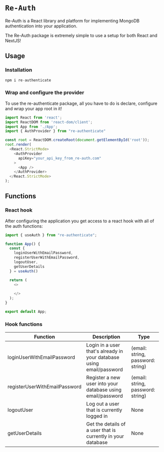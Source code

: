 # `Re-Auth`

Re-Auth is a React library and platform for implementing MongoDB authentication into your application.

The Re-Auth package is extremely simple to use a setup for both React and NextJS!

## Usage

### Installation

```js
npm i re-authenticate
```

### Wrap and configure the provider

To use the re-authenticate package, all you have to do is declare, configure and wrap your app root in it!

```js
import React from 'react';
import ReactDOM from 'react-dom/client';
import App from './App';
import { AuthProvider } from "re-authenticate"

const root = ReactDOM.createRoot(document.getElementById('root'));
root.render(
  <React.StrictMode>
    <AuthProvider
      apiKey="your_api_key_from_re-auth.com"
    >
      <App />
    </AuthProvider>
  </React.StrictMode>
);
```

## Functions

### React hook

After configuring the application you get access to a react hook with all of the auth functions:

```js
import { useAuth } from "re-authenticate";

function App() {
  const { 
    loginUserWithEmailPassword, 
    registerUserWithEmailPassword,
    logoutUser, 
    getUserDetails 
  } = useAuth()

  return (
    <>
      
    </>
  );
}

export default App;
```

### Hook functions

| Function | Description | Type |
| ----- | ----- | ----- |
| loginUserWithEmailPassword | Login in a user that's already in your database using email/password | (email: string, password: string) |
| registerUserWithEmailPassword | Register a new user into your database using email/password | (email: string, password: string) |
| logoutUser | Log out a user that is currently logged in | None |
| getUserDetails | Get the details of a user that is currently in your database | None